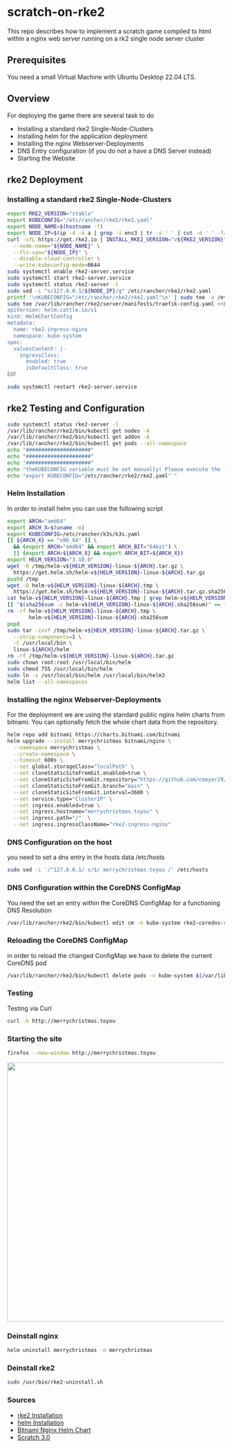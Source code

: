# scratch-on-rke2
This repo describes how to implement a scratch game compiled to html within a nginx web server running on a rk2 single node server cluster

## Prerequisites
You need a small Virtual Machine with Ubuntu Desktop 22.04 LTS.

## Overview
For deploying the game there are several task to do
- Installing a standard rke2 Single-Node-Clusters 
- Installing helm for the application deployment
- Installing the nginx Webserver-Deployments
- DNS Entry configuration (if you do not a have a DNS Server instead)
- Starting the Website

## rke2 Deployment
### Installing a standard rke2 Single-Node-Clusters 

```bash
export RKE2_VERSION="stable"
export KUBECONFIG="/etc/rancher/rke2/rke2.yaml"
export NODE_NAME=$(hostname -f)
export NODE_IP=$(ip -4 -o a | grep -i ens3 | tr -s ' ' | cut -d ' ' -f4 | cut -d '/' -f1)
curl -sfL https://get.rke2.io | INSTALL_RKE2_VERSION="v${RKE2_VERSION}" sh -s - \
  --node-name="${NODE_NAME}" \
  --tls-san="${NODE_IP}" \
  --disable-cloud-controller \
  --write-kubeconfig-mode=0644
sudo systemctl enable rke2-server.service
sudo systemctl start rke2-server.service
sudo systemctl status rke2-server -l
sudo sed -i "s/127.0.0.1/${NODE_IP}/g" /etc/rancher/rke2/rke2.yaml
printf '\nKUBECONFIG="/etc/rancher/rke2/rke2.yaml"\n' | sudo tee -a /etc/environment
sudo tee /var/lib/rancher/rke2/server/manifests/traefik-config.yaml <<EOF
apiVersion: helm.cattle.io/v1
kind: HelmChartConfig
metadata:
  name: rke2-ingress-nginx
  namespace: kube-system
spec:
  valuesContent: |-
    ingressClass:
      enabled: true
      isDefaultClass: true
EOF

sudo systemctl restart rke2-server.service

```
## rke2 Testing and Configuration
```bash
sudo systemctl status rke2-server -l
/var/lib/rancher/rke2/bin/kubectl get nodes -A
/var/lib/rancher/rke2/bin/kubectl get addon -A
/var/lib/rancher/rke2/bin/kubectl get pods --all-namespace
echo "#####################"
echo "#####################"
echo "#####################"
echo "theKUBECONFIG variable must be set manually! Please execute the following command!"
echo "export KUBECONFIG="/etc/rancher/rke2/rke2.yaml" "

```
### Helm Installation
In order to install helm you can use the following script

```bash
export ARCH="amd64"
export ARCH_X=$(uname -m)
export KUBECONFIG=/etc/rancher/k3s/k3s.yaml
[[ ${ARCH_X} == "x86_64" ]] \
  && (export ARCH="amd64" && export ARCH_BIT="64bit") \
  || (export ARCH=${ARCH_X} && export ARCH_BIT=${ARCH_X})
export HELM_VERSION="3.10.0"
wget -O /tmp/helm-v${HELM_VERSION}-linux-${ARCH}.tar.gz \
  https://get.helm.sh/helm-v${HELM_VERSION}-linux-${ARCH}.tar.gz
pushd /tmp
wget -O helm-v${HELM_VERSION}-linux-${ARCH}.tmp \
  https://get.helm.sh/helm-v${HELM_VERSION}-linux-${ARCH}.tar.gz.sha256sum
cat helm-v${HELM_VERSION}-linux-${ARCH}.tmp | grep helm-v${HELM_VERSION}-linux-${ARCH}.tar.gz > helm-v${HELM_VERSION}-linux-${ARCH}.sha256sum
[[ "$(sha256sum -c helm-v${HELM_VERSION}-linux-${ARCH}.sha256sum)" == *"OK" ]] || exit 1
rm -rf helm-v${HELM_VERSION}-linux-${ARCH}.tmp \
       helm-v${HELM_VERSION}-linux-${ARCH}.sha256sum
popd
sudo tar -zxvf /tmp/helm-v${HELM_VERSION}-linux-${ARCH}.tar.gz \
  --strip-components=1 \
  -C /usr/local/bin \
  linux-${ARCH}/helm
rm -rf /tmp/helm-v${HELM_VERSION}-linux-${ARCH}.tar.gz
sudo chown root:root /usr/local/bin/helm
sudo chmod 755 /usr/local/bin/helm
sudo ln -s /usr/local/bin/helm /usr/local/bin/helm3
helm list --all-namespaces
```
### Installing the nginx Webserver-Deployments
For the deployment we are using the standard public nginx helm charts from bitnami. You can optionally fetch the whole chart data from the repository.
```bash
helm repo add bitnami https://charts.bitnami.com/bitnami
helm upgrade --install merrychristmas bitnami/nginx \
  --namespace merrychristmas \
  --create-namespace \
  --timeout 600s \
  --set global.storageClass="localPath" \
  --set cloneStaticSiteFromGit.enabled=true \
  --set cloneStaticSiteFromGit.repository="https://github.com/cmeyer29/scratch-on-rke2.git" \
  --set cloneStaticSiteFromGit.branch="main" \
  --set cloneStaticSiteFromGit.interval=3600 \
  --set service.type="ClusterIP" \
  --set ingress.enabled=true \
  --set ingress.hostname="merrychristmas.toyou" \
  --set ingress.path="/"  \
  --set ingress.ingressClassName="rke2-ingress-nginx"
```

### DNS Configuration on the host
you need to set a dns entry in the hosts data /etc/hosts 
```bash
sudo sed -i '/^127.0.0.1/ s/$/ merrychristmas.toyou /' /etc/hosts
```

### DNS Configuration within the CoreDNS ConfigMap
You need the set an entry within the CoreDNS ConfigMap for a functioning DNS Resolution
```bash
/var/lib/rancher/rke2/bin/kubectl edit cm -n kube-system rke2-coredns-rke2-coredns
```
### Reloading the CoreDNS ConfigMap
in order to reload the changed ConfigMap we have to delete the current CoreDNS pod
```bash
/var/lib/rancher/rke2/bin/kubectl delete pods -n kube-system $(/var/lib/rancher/rke2/bin/kubectl get pods -n kube-system | grep -i rke2-coredns-rke2-coredns | cut -d' ' -f1)
```

### Testing
Testing via Curl
```bash
curl -k http://merrychristmas.toyou
```
### Starting the site 
```bash
firefox --new-window http://merrychristmas.toyou
```

<img src="https://github.com/cmeyer29/scratch-on-k3s/blob/main/images/christmas-game.jpg" width="600"/>

### Deinstall nginx
```bash
helm uninstall merrychristmas -n merrychristmas 
```
### Deinstall rke2
```bash
sudo /usr/bin/rke2-uninstall.sh
```

### Sources

- [rke2 Installation](https://docs.rke2.io/)
- [helm Installation](https://helm.sh/docs/helm/helm_install/)
- [Bitnami Nginx Helm Chart](https://github.com/bitnami/charts/tree/main/bitnami/nginx/)
- [Scratch 3.0](https://scratch.mit.edu/)
